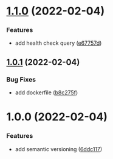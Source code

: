 # [1.1.0](https://github.com/garredow/kaiware-store-api/compare/v1.0.1...v1.1.0) (2022-02-04)

### Features

- add health check query ([e67757d](https://github.com/garredow/kaiware-store-api/commit/e67757df862a914de76a6ab30dca0e329ad60947))

## [1.0.1](https://github.com/garredow/kaiware-store-api/compare/v1.0.0...v1.0.1) (2022-02-04)

### Bug Fixes

- add dockerfile ([b8c275f](https://github.com/garredow/kaiware-store-api/commit/b8c275fc64d01583db5c043636dd71c0fe6d1148))

# 1.0.0 (2022-02-04)

### Features

- add semantic versioning ([6ddc117](https://github.com/garredow/kaiware-store-api/commit/6ddc117f46406a9b76366b66f6904db1a841fa65))
